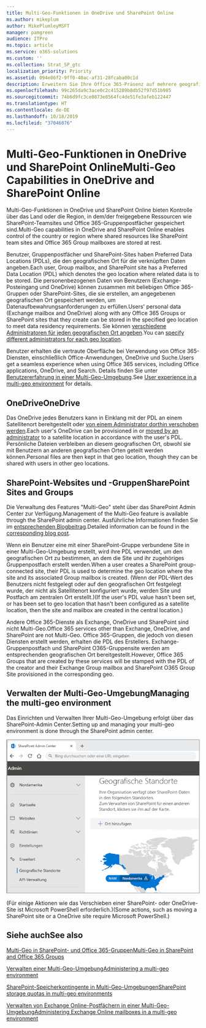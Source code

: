 ```yaml
---
title: Multi-Geo-Funktionen in OneDrive und SharePoint Online
ms.author: mikeplum
author: MikePlumleyMSFT
manager: pamgreen
audience: ITPro
ms.topic: article
ms.service: o365-solutions
ms.custom: ''
ms.collection: Strat_SP_gtc
localization_priority: Priority
ms.assetid: 094e86f2-9ff0-40ac-af31-28fcaba00c1d
description: Erweitern Sie Ihre Office 365-Präsenz auf mehrere geografische Regionen mit Multi-Geo-Funktionen in OneDrive Online.
ms.openlocfilehash: 99c265da9c3ace0c2c415289b8db52f97d51b985
ms.sourcegitcommit: 74b6d9fc3ce0873e8564fc4de51fe3afeb122447
ms.translationtype: HT
ms.contentlocale: de-DE
ms.lasthandoff: 10/18/2019
ms.locfileid: "37046076"
---
```

# <a name="multi-geo-capabilities-in-onedrive-and-sharepoint-online"></a><span data-ttu-id="b62f6-103">Multi-Geo-Funktionen in OneDrive und SharePoint Online</span><span class="sxs-lookup"><span data-stu-id="b62f6-103">Multi-Geo Capabilities in OneDrive and SharePoint Online</span></span>

<span data-ttu-id="b62f6-104">Multi-Geo-Funktionen in OneDrive und SharePoint Online bieten Kontrolle über das Land oder die Region, in dem/der freigegebene Ressourcen wie SharePoint-Teamsites und Office 365-Gruppenpostfächer gespeichert sind.</span><span class="sxs-lookup"><span data-stu-id="b62f6-104">Multi-Geo capabilities in OneDrive and SharePoint Online enables control of the country or region where shared resources like SharePoint team sites and Office 365 Group mailboxes are stored at rest.</span></span>

<span data-ttu-id="b62f6-105">Benutzer, Gruppenpostfächer und SharePoint-Sites haben Preferred Data Locations (PDLs), die den geografischen Ort für die verknüpften Daten angeben.</span><span class="sxs-lookup"><span data-stu-id="b62f6-105">Each user, Group mailbox, and SharePoint site has a Preferred Data Location (PDL) which denotes the geo location where related data is to be stored.</span></span> <span data-ttu-id="b62f6-106">Die personenbezogenen Daten von Benutzern (Exchange-Posteingang und OneDrive) können zusammen mit beliebigen Office 365-Gruppen oder SharePoint-Sites, die sie erstellen, am angegebenen geografischen Ort gespeichert werden, um Datenaufbewahrungsanforderungen zu erfüllen.</span><span class="sxs-lookup"><span data-stu-id="b62f6-106">Users' personal data (Exchange mailbox and OneDrive) along with any Office 365 Groups or SharePoint sites that they create can be stored in the specified geo location to meet data residency requirements.</span></span> <span data-ttu-id="b62f6-107">Sie können [verschiedene Administratoren für jeden geografischen Ort angeben](add-a-sharepoint-geo-admin.md).</span><span class="sxs-lookup"><span data-stu-id="b62f6-107">You can [specify different administrators for each geo location](add-a-sharepoint-geo-admin.md).</span></span>

<span data-ttu-id="b62f6-108">Benutzer erhalten die vertraute Oberfläche bei Verwendung von Office 365-Diensten, einschließlich Office-Anwendungen, OneDrive und Suche.</span><span class="sxs-lookup"><span data-stu-id="b62f6-108">Users get a seamless experience when using Office 365 services, including Office applications, OneDrive, and Search.</span></span> <span data-ttu-id="b62f6-109">Details finden Sie unter [Benutzererfahrung in einer Multi-Geo-Umgebung](multi-geo-user-experience.md).</span><span class="sxs-lookup"><span data-stu-id="b62f6-109">See [User experience in a multi-geo environment](multi-geo-user-experience.md) for details.</span></span>

## <a name="onedrive"></a><span data-ttu-id="b62f6-110">OneDrive</span><span class="sxs-lookup"><span data-stu-id="b62f6-110">OneDrive</span></span>

<span data-ttu-id="b62f6-111">Das OneDrive jedes Benutzers kann in Einklang mit der PDL an einem Satellitenort bereitgestellt oder [von einem Administrator dorthin verschoben werden](move-onedrive-between-geo-locations.md).</span><span class="sxs-lookup"><span data-stu-id="b62f6-111">Each user's OneDrive can be provisioned in or [moved by an administrator](move-onedrive-between-geo-locations.md) to a satellite location in accordance with the user's PDL.</span></span> <span data-ttu-id="b62f6-112">Persönliche Dateien verbleiben an diesem geografischen Ort, obwohl sie mit Benutzern an anderen geografischen Orten geteilt werden können.</span><span class="sxs-lookup"><span data-stu-id="b62f6-112">Personal files are then kept in that geo location, though they can be shared with users in other geo locations.</span></span>

## <a name="sharepoint-sites-and-groups"></a><span data-ttu-id="b62f6-113">SharePoint-Websites und -Gruppen</span><span class="sxs-lookup"><span data-stu-id="b62f6-113">SharePoint Sites and Groups</span></span>

<span data-ttu-id="b62f6-114">Die Verwaltung des Features "Multi-Geo" steht über das SharePoint Admin Center zur Verfügung.</span><span class="sxs-lookup"><span data-stu-id="b62f6-114">Management of the Multi-Geo feature is available through the SharePoint admin center.</span></span> <span data-ttu-id="b62f6-115">Ausführliche Informationen finden Sie im [entsprechenden Blogbeitrag](https://techcommunity.microsoft.com/t5/Office-365-Blog/Now-available-Multi-Geo-in-SharePoint-and-Office-365-Groups/ba-p/263302).</span><span class="sxs-lookup"><span data-stu-id="b62f6-115">Detailed information can be found in the [corresponding blog post](https://techcommunity.microsoft.com/t5/Office-365-Blog/Now-available-Multi-Geo-in-SharePoint-and-Office-365-Groups/ba-p/263302).</span></span>

<span data-ttu-id="b62f6-116">Wenn ein Benutzer eine mit einer SharePoint-Gruppe verbundene Site in einer Multi-Geo-Umgebung erstellt, wird ihre PDL verwendet, um den geografischen Ort zu bestimmen, an dem die Site und ihr zugehöriges Gruppenpostfach erstellt werden.</span><span class="sxs-lookup"><span data-stu-id="b62f6-116">When a user creates a SharePoint group-connected site, their PDL is used to determine the geo location where the site and its associated Group mailbox is created.</span></span> <span data-ttu-id="b62f6-117">(Wenn der PDL-Wert des Benutzers nicht festgelegt oder auf den geografischen Ort festgelegt wurde, der nicht als Satellitenort konfiguriert wurde, werden Site und Postfach am zentralen Ort erstellt.)</span><span class="sxs-lookup"><span data-stu-id="b62f6-117">(If the user's PDL value hasn't been set, or has been set to geo location that hasn't been configured as a satellite location, then the site and mailbox are created in the central location.)</span></span>

<span data-ttu-id="b62f6-118">Andere Office 365-Dienste als Exchange, OneDrive und SharePoint sind nicht Multi-Geo.</span><span class="sxs-lookup"><span data-stu-id="b62f6-118">Office 365 services other than Exchange, OneDrive, and SharePoint are not Multi-Geo.</span></span> <span data-ttu-id="b62f6-119">Office 365-Gruppen, die jedoch von diesen Diensten erstellt werden, erhalten die PDL des Erstellers. Exchange-Gruppenpostfach und SharePoint O365-Gruppensite werden am entsprechenden geografischen Ort bereitgestellt.</span><span class="sxs-lookup"><span data-stu-id="b62f6-119">However, Office 365 Groups that are created by these services will be stamped with the PDL of the creator and their Exchange Group mailbox and SharePoint O365 Group Site provisioned in the corresponding geo.</span></span> 

## <a name="managing-the-multi-geo-environment"></a><span data-ttu-id="b62f6-120">Verwalten der Multi-Geo-Umgebung</span><span class="sxs-lookup"><span data-stu-id="b62f6-120">Managing the multi-geo environment</span></span>

<span data-ttu-id="b62f6-121">Das Einrichten und Verwalten Ihrer Multi-Geo-Umgebung erfolgt über das SharePoint-Admin Center.</span><span class="sxs-lookup"><span data-stu-id="b62f6-121">Setting up and managing your multi-geo environment is done through the SharePoint admin center.</span></span> 

![Screenshot der Seite mit geografischen Orten im SharePoint-Admin Center](media/sharepoint-multi-geo-admin-center.png)

<span data-ttu-id="b62f6-123">(Für einige Aktionen wie das Verschieben einer SharePoint- oder OneDrive-Site ist Microsoft PowerShell erforderlich.)</span><span class="sxs-lookup"><span data-stu-id="b62f6-123">(Some actions, such as moving a SharePoint site or a OneDrive site require Microsoft PowerShell.)</span></span>

## <a name="see-also"></a><span data-ttu-id="b62f6-124">Siehe auch</span><span class="sxs-lookup"><span data-stu-id="b62f6-124">See also</span></span>

[<span data-ttu-id="b62f6-125">Multi-Geo in SharePoint- und Office 365-Gruppen</span><span class="sxs-lookup"><span data-stu-id="b62f6-125">Multi-Geo in SharePoint and Office 365 Groups</span></span>](https://techcommunity.microsoft.com/t5/Office-365-Blog/Now-available-Multi-Geo-in-SharePoint-and-Office-365-Groups/ba-p/263302)

[<span data-ttu-id="b62f6-126">Verwalten einer Multi-Geo-Umgebung</span><span class="sxs-lookup"><span data-stu-id="b62f6-126">Administering a multi-geo environment</span></span>](administering-a-multi-geo-environment.md)

[<span data-ttu-id="b62f6-127">SharePoint-Speicherkontingente in Multi-Geo-Umgebungen</span><span class="sxs-lookup"><span data-stu-id="b62f6-127">SharePoint storage quotas in multi-geo environments</span></span>](sharepoint-multi-geo-storage-quota.md)

[<span data-ttu-id="b62f6-128">Verwalten von Exchange Online-Postfächern in einer Multi-Geo-Umgebung</span><span class="sxs-lookup"><span data-stu-id="b62f6-128">Administering Exchange Online mailboxes in a multi-geo environment</span></span>](administering-exchange-online-multi-geo.md)

